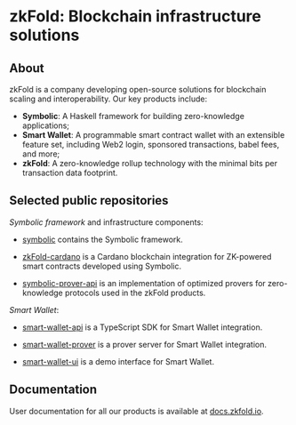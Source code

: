 # zkFold: Blockchain infrastructure solutions

## About

zkFold is a company developing open-source solutions for blockchain scaling and interoperability. Our key products include:
- **Symbolic**: A Haskell framework for building zero-knowledge applications;
- **Smart Wallet**: A programmable smart contract wallet with an extensible feature set, including Web2 login, sponsored transactions, babel fees, and more;
- **zkFold**: A zero-knowledge rollup technology with the minimal bits per transaction data footprint.

## Selected public repositories

_Symbolic framework_ and infrastructure components:

- [symbolic](https://github.com/zkFold/symbolic) contains the Symbolic framework.

- [zkFold-cardano](https://github.com/zkFold/zkfold-cardano) is a Cardano blockchain integration for ZK-powered smart contracts developed using Symbolic.

- [symbolic-prover-api](https://github.com/zkFold/symbolic-prover-api) is an implementation of optimized provers for zero-knowledge protocols used in the zkFold products.

_Smart Wallet_:

- [smart-wallet-api](https://github.com/zkFold/smart-wallet-api) is a TypeScript SDK for Smart Wallet integration.

- [smart-wallet-prover](https://github.com/zkFold/smart-wallet-prover) is a prover server for Smart Wallet integration.

- [smart-wallet-ui](https://github.com/zkFold/smart-wallet-ui) is a demo interface for Smart Wallet.

## Documentation

User documentation for all our products is available at [docs.zkfold.io](https://docs.zkfold.io).
